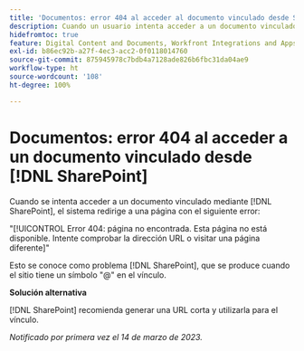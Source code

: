 ```yaml
---
title: 'Documentos: error 404 al acceder al documento vinculado desde SharePoint'
description: Cuando un usuario intenta acceder a un documento vinculado a través de SharePoint, el sistema redirige a una página con el error 404.
hidefromtoc: true
feature: Digital Content and Documents, Workfront Integrations and Apps
exl-id: b86ec92b-a27f-4ec3-acc2-0f0118014760
source-git-commit: 875945978c7bdb4a7128ade826b6fbc31da04ae9
workflow-type: ht
source-wordcount: '108'
ht-degree: 100%

---
```


# Documentos: error 404 al acceder a un documento vinculado desde [!DNL SharePoint]

<!--Requested article. This issue is on the WF and WFP TOCs.-->

Cuando se intenta acceder a un documento vinculado mediante [!DNL SharePoint], el sistema redirige a una página con el siguiente error:

&quot;[!UICONTROL Error 404: página no encontrada. Esta página no está disponible. Intente comprobar la dirección URL o visitar una página diferente]&quot;

Esto se conoce como problema [!DNL SharePoint], que se produce cuando el sitio tiene un símbolo &quot;@&quot; en el vínculo.

**Solución alternativa**

[!DNL SharePoint] recomienda generar una URL corta y utilizarla para el vínculo.

_Notificado por primera vez el 14 de marzo de 2023._
